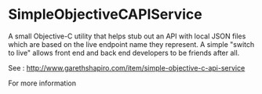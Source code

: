 SimpleObjectiveCAPIService
==========================

A small Objective-C utility that helps stub out an API with local JSON files which are based on the live endpoint name they represent.  A simple "switch to live" allows front end and back end developers to be friends after all.

See : http://www.garethshapiro.com/item/simple-objective-c-api-service

For more information
